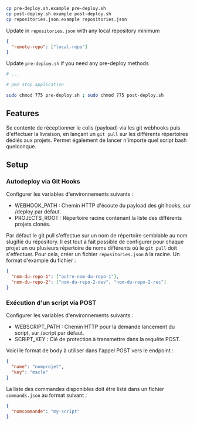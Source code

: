 ```bash
cp pre-deploy.sh.example pre-deploy.sh
cp post-deploy.sh.example post-deploy.sh
cp repositories.json.example repositories.json
```

Update in `repositories.json` with any local repository minimum

```json
{
  "remote-repo": ["local-repo"]
}
```

Update `pre-deploy.sh` if you need any pre-deploy methods

```bash
# ...

# pm2 stop application
```

```bash
sudo chmod 775 pre-deploy.sh ; sudo chmod 775 post-deploy.sh
```

## Features

Se contente de réceptionner le colis (payload) via les git webhooks puis d'effectuer la livraison, en lançant un `git pull` sur les différents répertoires dédiés aux projets.
Permet également de lancer n'importe quel script bash quelconque.

## Setup

### Autodeploy via Git Hooks

Configurer les variables d'environnements suivants :

- WEBHOOK_PATH : Chemin HTTP d'écoute du payload des git hooks, sur /deploy par défaut.
- PROJECTS_ROOT : Répertoire racine contenant la liste des différents projets clonés.

Par défaut le git pull s'effectue sur un nom de répertoire semblable au nom slugifié du répository.
Il est tout a fait possible de configurer pour chaque projet un ou plusieurs répertoire de noms différents où le `git pull` doit s'effectuer. Pour cela, créer un fichier `repositories.json` à la racine. Un format d'example du fichier :

```json
{
  "nom-du-repo-1": ["autre-nom-du-repo-1"],
  "nom-du-repo-2": ["nom-du-repo-2-dev", "nom-du-repo-2-rec"]
}
```

### Exécution d'un script via POST

Configurer les variables d'environnements suivants :

- WEBSCRIPT_PATH : Chemin HTTP pour la demande lancement du script, sur /script par défaut.
- SCRIPT_KEY : Clé de protection à transmettre dans la requête POST.

Voici le format de body à utiliser dans l'appel POST vers le endpoint :

```json
{
  "name": "nomprojet",
  "key": "macle"
}
```

La liste des commandes disponibles doit être listé dans un fichier `commands.json` au format suivant :

```json
{
  "nomcommande": "my-script"
}
```
